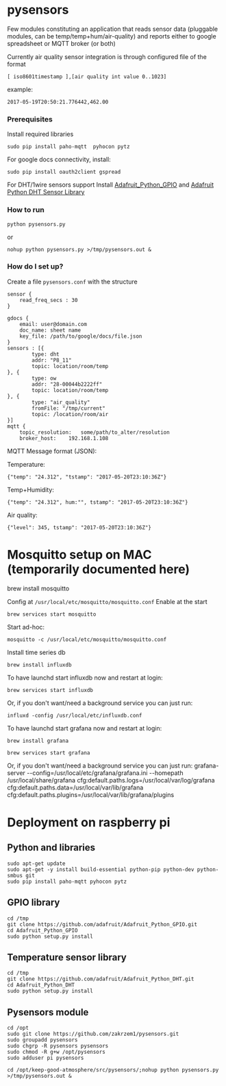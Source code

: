 # pysensors #

Few modules constituting an application that reads sensor data (pluggable modules, can be temp/temp+hum/air-quality) and reports either to google spreadsheet or MQTT broker (or both)

Currently air quality sensor integration is through configured file of the format
    
    [ iso8601timestamp ],[air quality int value 0..1023] 

example:
    
    2017-05-19T20:50:21.776442,462.00

### Prerequisites ###

Install required libraries

    sudo pip install paho-mqtt  pyhocon pytz 

For google docs connectivity, install:

    sudo pip install oauth2client gspread

For DHT/1wire sensors support Install [Adafruit_Python_GPIO](https://github.com/adafruit/Adafruit_Python_GPIO)
and [Adafruit Python DHT Sensor Library](https://github.com/adafruit/Adafruit_Python_DHT#adafruit-python-dht-sensor-library)

### How to run ###

    python pysensors.py

or

    nohup python pysensors.py >/tmp/pysensors.out &

### How do I set up? ###

Create a file `pysensors.conf` with the structure

```
sensor {
	read_freq_secs : 30
}

gdocs {
	email: user@domain.com
	doc_name: sheet name
	key_file: /path/to/google/docs/file.json
}
sensors : [{
        type: dht
        addr: "P8_11"
        topic: location/room/temp
}, {
        type: ow
        addr: "28-00044b2222ff"
        topic: location/room/temp
}, {
        type: "air_quality"
        fromFile: "/tmp/current"
        topic: /location/room/air
}]
mqtt {
    topic_resolution:   some/path/to_alter/resolution
	broker_host:    192.168.1.108
```

MQTT Message format (JSON):

Temperature:
```
{"temp": "24.312", "tstamp": "2017-05-20T23:10:36Z"}
```
Temp+Humidity:
```
{"temp": "24.312", hum:"", tstamp": "2017-05-20T23:10:36Z"}
```
Air quality:
```
{"level": 345, tstamp": "2017-05-20T23:10:36Z"}
```

Mosquitto setup on MAC (temporarily documented here)
====================================================
brew install mosquitto

Config at `/usr/local/etc/mosquitto/mosquitto.conf`
Enable at the start

    brew services start mosquitto

Start ad-hoc:

    mosquitto -c /usr/local/etc/mosquitto/mosquitto.conf

Install time series db

    brew install influxdb

To have launchd start influxdb now and restart at login:
    
    brew services start influxdb

Or, if you don't want/need a background service you can just run:
  
    influxd -config /usr/local/etc/influxdb.conf

To have launchd start grafana now and restart at login:

    brew install grafana

    brew services start grafana

Or, if you don't want/need a background service you can just run:
  grafana-server --config=/usr/local/etc/grafana/grafana.ini --homepath /usr/local/share/grafana cfg:default.paths.logs=/usr/local/var/log/grafana cfg:default.paths.data=/usr/local/var/lib/grafana cfg:default.paths.plugins=/usr/local/var/lib/grafana/plugins

Deployment on raspberry pi
==========================

Python and libraries
--------------------

    sudo apt-get update
    sudo apt-get -y install build-essential python-pip python-dev python-smbus git
    sudo pip install paho-mqtt pyhocon pytz
    
GPIO library
------------

    cd /tmp
    git clone https://github.com/adafruit/Adafruit_Python_GPIO.git
    cd Adafruit_Python_GPIO
    sudo python setup.py install

Temperature sensor library
--------------------------

    cd /tmp
    git clone https://github.com/adafruit/Adafruit_Python_DHT.git
    cd Adafruit_Python_DHT
    sudo python setup.py install

Pysensors module
----------------

    cd /opt
    sudo git clone https://github.com/zakrzem1/pysensors.git
    sudo groupadd pysensors
    sudo chgrp -R pysensors pysensors
    sudo chmod -R g+w /opt/pysensors
    sudo adduser pi pysensors

    cd /opt/keep-good-atmosphere/src/pysensors/;nohup python pysensors.py >/tmp/pysensors.out &
